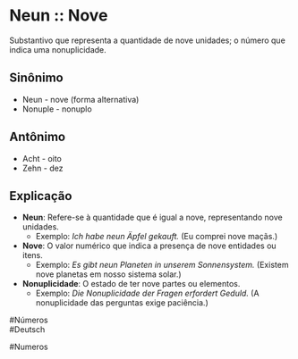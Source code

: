 # Neun :: Nove
Substantivo que representa a quantidade de nove unidades; o número que indica uma nonuplicidade.

## Sinônimo
- Neun - nove (forma alternativa)  
- Nonuple - nonuplo  

## Antônimo
- Acht - oito  
- Zehn - dez  

## Explicação
- **Neun**: Refere-se à quantidade que é igual a nove, representando nove unidades.
  - Exemplo: *Ich habe neun Äpfel gekauft.* (Eu comprei nove maçãs.)
- **Nove**: O valor numérico que indica a presença de nove entidades ou itens.
  - Exemplo: *Es gibt neun Planeten in unserem Sonnensystem.* (Existem nove planetas em nosso sistema solar.)
- **Nonuplicidade**: O estado de ter nove partes ou elementos.
  - Exemplo: *Die Nonuplicidade der Fragen erfordert Geduld.* (A nonuplicidade das perguntas exige paciência.)

#Números  
#Deutsch


#Numeros